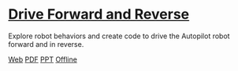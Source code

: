 # [Drive Forward and Reverse](https://education.vex.com/parent-wrapper.php?id=drive-forward-reverse)

Explore robot behaviors and create code to drive the Autopilot robot forward and in reverse.

[Web](https://education.vex.com/parent-wrapper.php?id=drive-forward-reverse)
[PDF](https://education.vex.com/xyleme_content/drive-forward-reverse/pdf/drive-forward-reverse.pdf)
[PPT](https://education.vex.com/xyleme_content/drive-forward-reverse/pptx/drive-forward-reverse.pptx)
[Offline](https://education.vex.com/xyleme_content/offline/iq/drive-forward-reverse.zip)
